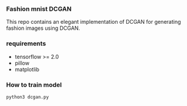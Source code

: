 ### Fashion mnist DCGAN
This repo contains an elegant implementation of DCGAN for generating fashion images using DCGAN.

### requirements
- tensorflow >= 2.0
- pillow
- matplotlib

### How to train model
```
python3 dcgan.py
```